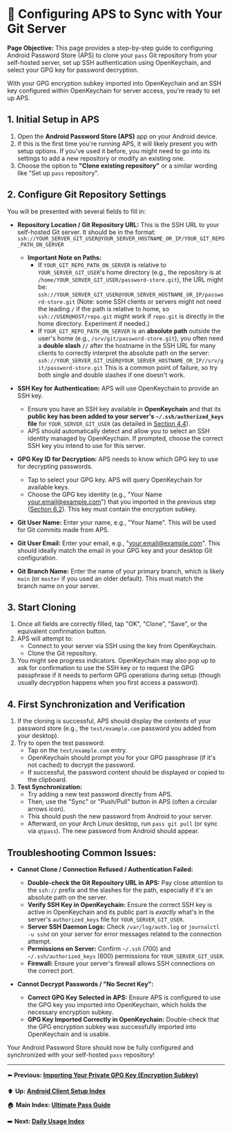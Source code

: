# 📱 Configuring APS to Sync with Your Git Server

**Page Objective:** This page provides a step-by-step guide to configuring Android Password Store (APS) to clone your `pass` Git repository from your self-hosted server, set up SSH authentication using OpenKeychain, and select your GPG key for password decryption.

With your GPG encryption subkey imported into OpenKeychain and an SSH key configured within OpenKeychain for server access, you're ready to set up APS.

## 1. Initial Setup in APS

1.  Open the **Android Password Store (APS)** app on your Android device.
2.  If this is the first time you're running APS, it will likely present you with setup options. If you've used it before, you might need to go into its settings to add a new repository or modify an existing one.
3.  Choose the option to **"Clone existing repository"** or a similar wording like "Set up `pass` repository".

## 2. Configure Git Repository Settings

You will be presented with several fields to fill in:

*   **Repository Location / Git Repository URL:**
    This is the SSH URL to your self-hosted Git server. It should be in the format:
    `ssh://YOUR_SERVER_GIT_USER@YOUR_SERVER_HOSTNAME_OR_IP/YOUR_GIT_REPO_PATH_ON_SERVER`

    *   **Important Note on Paths:**
        *   If `YOUR_GIT_REPO_PATH_ON_SERVER` is relative to `YOUR_SERVER_GIT_USER`'s home directory (e.g., the repository is at `/home/YOUR_SERVER_GIT_USER/password-store.git`), the URL might be:
            `ssh://YOUR_SERVER_GIT_USER@YOUR_SERVER_HOSTNAME_OR_IP/password-store.git`
            (Note: some SSH clients or servers might not need the leading `/` if the path is relative to home, so `ssh://USER@HOST/repo.git` might work if `repo.git` is directly in the home directory. Experiment if needed.)
        *   If `YOUR_GIT_REPO_PATH_ON_SERVER` is an **absolute path** outside the user's home (e.g., `/srv/git/password-store.git`), you often need a **double slash `//`** after the hostname in the SSH URL for many clients to correctly interpret the absolute path on the server:
            `ssh://YOUR_SERVER_GIT_USER@YOUR_SERVER_HOSTNAME_OR_IP//srv/git/password-store.git`
            This is a common point of failure, so try both single and double slashes if one doesn't work.

*   **SSH Key for Authentication:**
    APS will use OpenKeychain to provide an SSH key.
    *   Ensure you have an SSH key available in **OpenKeychain** and that its **public key has been added to your server's `~/.ssh/authorized_keys` file** for `YOUR_SERVER_GIT_USER` (as detailed in [Section 4.4](../04_Server_Git_Setup/4.4_Configuring_SSH_Access.md)).
    *   APS should automatically detect and allow you to select an SSH identity managed by OpenKeychain. If prompted, choose the correct SSH key you intend to use for this server.

*   **GPG Key ID for Decryption:**
    APS needs to know which GPG key to use for decrypting passwords.
    *   Tap to select your GPG key. APS will query OpenKeychain for available keys.
    *   Choose the GPG key identity (e.g., "Your Name <your.email@example.com>") that you imported in the previous step ([Section 6.2](./6.2_Importing_GPG_Key.md)). This key must contain the encryption subkey.

*   **Git User Name:**
    Enter your name, e.g., "Your Name". This will be used for Git commits made from APS.

*   **Git User Email:**
    Enter your email, e.g., "your.email@example.com". This should ideally match the email in your GPG key and your desktop Git configuration.

*   **Git Branch Name:**
    Enter the name of your primary branch, which is likely `main` (or `master` if you used an older default). This must match the branch name on your server.

## 3. Start Cloning

1.  Once all fields are correctly filled, tap "OK", "Clone", "Save", or the equivalent confirmation button.
2.  APS will attempt to:
    *   Connect to your server via SSH using the key from OpenKeychain.
    *   Clone the Git repository.
3.  You might see progress indicators. OpenKeychain may also pop up to ask for confirmation to use the SSH key or to request the GPG passphrase if it needs to perform GPG operations during setup (though usually decryption happens when you first access a password).

## 4. First Synchronization and Verification

1.  If the cloning is successful, APS should display the contents of your password store (e.g., the `test/example.com` password you added from your desktop).
2.  Try to open the test password:
    *   Tap on the `test/example.com` entry.
    *   OpenKeychain should prompt you for your GPG passphrase (if it's not cached) to decrypt the password.
    *   If successful, the password content should be displayed or copied to the clipboard.
3.  **Test Synchronization:**
    *   Try adding a new test password directly from APS.
    *   Then, use the "Sync" or "Push/Pull" button in APS (often a circular arrows icon).
    *   This should push the new password from Android to your server.
    *   Afterward, on your Arch Linux desktop, run `pass git pull` (or sync via `qtpass`). The new password from Android should appear.

## Troubleshooting Common Issues:

*   **Cannot Clone / Connection Refused / Authentication Failed:**
    *   **Double-check the Git Repository URL in APS:** Pay close attention to the `ssh://` prefix and the slashes for the path, especially if it's an absolute path on the server.
    *   **Verify SSH Key in OpenKeychain:** Ensure the correct SSH key is active in OpenKeychain and its public part is *exactly* what's in the server's `authorized_keys` file for `YOUR_SERVER_GIT_USER`.
    *   **Server SSH Daemon Logs:** Check `/var/log/auth.log` or `journalctl -u sshd` on your server for error messages related to the connection attempt.
    *   **Permissions on Server:** Confirm `~/.ssh` (700) and `~/.ssh/authorized_keys` (600) permissions for `YOUR_SERVER_GIT_USER`.
    *   **Firewall:** Ensure your server's firewall allows SSH connections on the correct port.

*   **Cannot Decrypt Passwords / "No Secret Key":**
    *   **Correct GPG Key Selected in APS:** Ensure APS is configured to use the GPG key you imported into OpenKeychain, which holds the necessary encryption subkey.
    *   **GPG Key Imported Correctly in OpenKeychain:** Double-check that the GPG encryption subkey was successfully imported into OpenKeychain and is usable.

Your Android Password Store should now be fully configured and synchronized with your self-hosted `pass` repository!

---
⬅️ **Previous: [Importing Your Private GPG Key (Encryption Subkey)](./6.2_Importing_GPG_Key.md)**

⬆️ **Up: [Android Client Setup Index](./README.md)**

🏠 **Main Index: [Ultimate Pass Guide](../README.md)**

➡️ **Next: [Daily Usage Index](../07_Daily_Usage/README.md)**